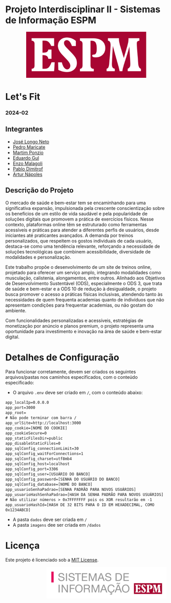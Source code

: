 # Projeto Interdisciplinar II - Sistemas de Informação ESPM

<p align="center">
    <a href="https://www.espm.br/cursos-de-graduacao/sistemas-de-informacao/"><img src="https://raw.githubusercontent.com/tech-espm/misc-template/main/logo.png" alt="Sistemas de Informação ESPM" style="width: 375px;"/></a>
</p>

# Let's Fit

### 2024-02

## Integrantes
- [José Longo Neto](https://github.com/Jose-Longo-A)
- [Pedro Maricate](https://github.com/PedroMaricate)
- [Martim Ponzio](https://github.com/martimponzio)
- [Eduardo Gul](https://github.com/eduardogd09)
- [Enzo Malagoli](https://github.com/EnzoMalagoli)
- [Pablo Dimitrof](https://github.com/PabloDimitrof)
- [Artur Nápoles](https://github.com/NAPartur21)

## Descrição do Projeto

O mercado de saúde e bem-estar tem se encaminhando para uma significativa expansão,
impulsionada pela crescente conscientização sobre os benefícios de um estilo de vida saudável
e pela popularidade de soluções digitais que promovem a prática de exercícios físicos. Nesse
contexto, plataformas online têm se estruturado como ferramentas acessíveis e práticas para
atender a diferentes perfis de usuários, desde iniciantes até praticantes avançados. A demanda
por treinos personalizados, que respeitem os gostos individuais de cada usuário, destaca-se
como uma tendência relevante, reforçando a necessidade de soluções tecnológicas que
combinem acessibilidade, diversidade de modalidades e personalização.

Este trabalho propõe o desenvolvimento de um site de treinos online, projetado para
oferecer um serviço amplo, integrando modalidades como musculação, calistenia,
alongamentos, entre outros. Alinhado aos Objetivos de Desenvolvimento Sustentável (ODS),
especialmente o ODS 3, que trata de saúde e bem-estar e a ODS 10 de redução à desigualdade,
o projeto busca promover o acesso a práticas físicas inclusivas, atendendo tanto às necessidades
de quem frequenta academias quanto de indivíduos que não apresentam condições para
frequentar academias, ou não gostam do ambiente.

Com funcionalidades personalizadas e acessíveis, estratégias de monetização por
anúncio e planos premium, o projeto representa uma oportunidade para investimento e inovação
na área de saúde e bem-estar digital.

# Detalhes de Configuração

Para funcionar corretamente, devem ser criados os seguintes arquivos/pastas nos caminhos especificados, com o conteúdo especificado:

- O arquivo `.env` deve ser criado em `/`, com o conteúdo abaixo:
```
app_localIp=0.0.0.0
app_port=3000
app_root=
# Não pode terminar com barra /
app_urlSite=http://localhost:3000
app_cookie=[NOME DO COOKIE]
app_cookieSecure=0
app_staticFilesDir=public
app_disableStaticFiles=0
app_sqlConfig_connectionLimit=30
app_sqlConfig_waitForConnections=1
app_sqlConfig_charset=utf8mb4
app_sqlConfig_host=localhost
app_sqlConfig_port=3306
app_sqlConfig_user=[USUÁRIO DO BANCO]
app_sqlConfig_password=[SENHA DO USUÁRIO DO BANCO]
app_sqlConfig_database=[NOME DO BANCO]
app_usuarioSenhaPadrao=[SENHA PADRÃO PARA NOVOS USUÁRIOS]
app_usuarioHashSenhaPadrao=[HASH DA SENHA PADRÃO PARA NOVOS USUÁRIOS]
# Não utilizar números > 0x7FFFFFFF pois os XOR resultarão em -1
app_usuarioHashId=[HASH DE 32 BITS PARA O ID EM HEXADECIMAL, COMO 0x1234ABCD]
```

- A pasta `dados` deve ser criada em `/`
- A pasta `imagens` dee ser criada em `/dados`

# Licença

Este projeto é licenciado sob a [MIT License](https://github.com/tech-espm/misc-template/blob/main/LICENSE).

<p align="right">
    <a href="https://www.espm.br/cursos-de-graduacao/sistemas-de-informacao/"><img src="https://raw.githubusercontent.com/tech-espm/misc-template/main/logo-si-512.png" alt="Sistemas de Informação ESPM" style="width: 375px;"/></a>
</p>
